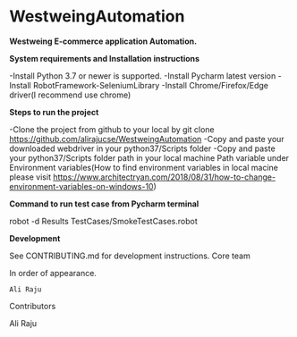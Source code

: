 # WestweingAutomation

**Westweing E-commerce application Automation.**

**System requirements and Installation instructions**

-Install Python 3.7 or newer is supported.
-Install Pycharm latest version
-Install RobotFramework-SeleniumLibrary
-Install Chrome/Firefox/Edge driver(I recommend use chrome)

**Steps to run the project**

-Clone the project from github to your local by git clone https://github.com/alirajucse/WestweingAutomation
-Copy and paste your downloaded webdriver in your python37/Scripts folder
-Copy and paste your python37/Scripts folder path in your local machine Path variable under Environment variables(How to find environment variables in local macine please visit https://www.architectryan.com/2018/08/31/how-to-change-environment-variables-on-windows-10) 


**Command to run test case from Pycharm terminal**

robot -d Results TestCases/SmokeTestCases.robot


**Development**

See CONTRIBUTING.md for development instructions.
Core team

In order of appearance.

    Ali Raju

Contributors

Ali Raju
